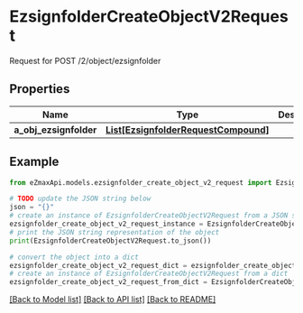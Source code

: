 # EzsignfolderCreateObjectV2Request

Request for POST /2/object/ezsignfolder

## Properties

Name | Type | Description | Notes
------------ | ------------- | ------------- | -------------
**a_obj_ezsignfolder** | [**List[EzsignfolderRequestCompound]**](EzsignfolderRequestCompound.md) |  | 

## Example

```python
from eZmaxApi.models.ezsignfolder_create_object_v2_request import EzsignfolderCreateObjectV2Request

# TODO update the JSON string below
json = "{}"
# create an instance of EzsignfolderCreateObjectV2Request from a JSON string
ezsignfolder_create_object_v2_request_instance = EzsignfolderCreateObjectV2Request.from_json(json)
# print the JSON string representation of the object
print(EzsignfolderCreateObjectV2Request.to_json())

# convert the object into a dict
ezsignfolder_create_object_v2_request_dict = ezsignfolder_create_object_v2_request_instance.to_dict()
# create an instance of EzsignfolderCreateObjectV2Request from a dict
ezsignfolder_create_object_v2_request_from_dict = EzsignfolderCreateObjectV2Request.from_dict(ezsignfolder_create_object_v2_request_dict)
```
[[Back to Model list]](../README.md#documentation-for-models) [[Back to API list]](../README.md#documentation-for-api-endpoints) [[Back to README]](../README.md)



